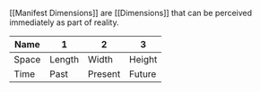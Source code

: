 [[Manifest Dimensions]] are [[Dimensions]] that can be perceived immediately as part of reality.

| Name  | 1      | 2       | 3      |
| ----- | ------ | ------- | ------ |
| Space | Length | Width   | Height |
| Time  | Past   | Present | Future |
